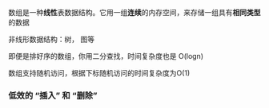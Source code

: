 

数组是一种**线性**表数据结构。它用一组**连续**的内存空间，来存储一组具有**相同类型**的数据

非线形数据结构：树， 图等

即便是排好序的数组，你用二分查找，时间复杂度也是 O(logn)

数组支持随机访问，根据下标随机访问的时间复杂度为O(1)

### 低效的 “插入” 和 “删除”

